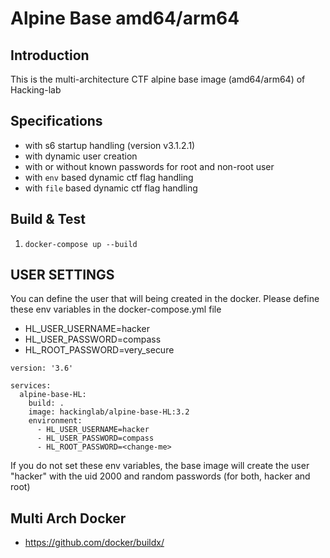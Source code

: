 # Alpine Base amd64/arm64
## Introduction
This is the multi-architecture CTF alpine base image (amd64/arm64) of Hacking-lab

## Specifications
* with s6 startup handling (version v3.1.2.1)
* with dynamic user creation
* with or without known passwords for root and non-root user
* with `env` based dynamic ctf flag handling
* with `file` based dynamic ctf flag handling

## Build & Test
1. `docker-compose up --build`

## USER SETTINGS
You can define the user that will being created in the docker. Please define these env variables in the docker-compose.yml file

* HL_USER_USERNAME=hacker
* HL_USER_PASSWORD=compass
* HL_ROOT_PASSWORD=very_secure

```
version: '3.6'

services:
  alpine-base-HL:
    build: .
    image: hackinglab/alpine-base-HL:3.2
    environment:
      - HL_USER_USERNAME=hacker
      - HL_USER_PASSWORD=compass
      - HL_ROOT_PASSWORD=<change-me>
```

If you do not set these env variables, the base image will create the user "hacker" with the uid 2000 and random passwords (for both, hacker and root)

## Multi Arch Docker
* https://github.com/docker/buildx/
